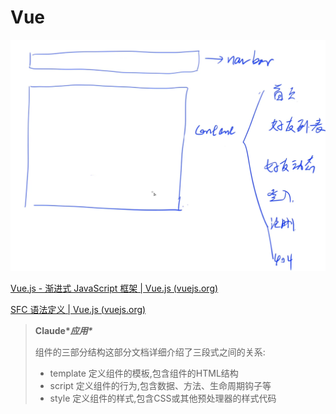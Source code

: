 # Vue

![image-20230515093210554](img/image-20230515093210554.png)

[Vue.js - 渐进式 JavaScript 框架 | Vue.js (vuejs.org)](https://cn.vuejs.org/)



[SFC 语法定义 | Vue.js (vuejs.org)](https://cn.vuejs.org/api/sfc-spec.html#language-blocks)

>   **Claude\**应用\**** 
>
>   组件的三部分结构这部分文档详细介绍了三段式之间的关系:
>
>   -   template 定义组件的模板,包含组件的HTML结构
>   -   script 定义组件的行为,包含数据、方法、生命周期钩子等
>   -   style 定义组件的样式,包含CSS或其他预处理器的样式代码







